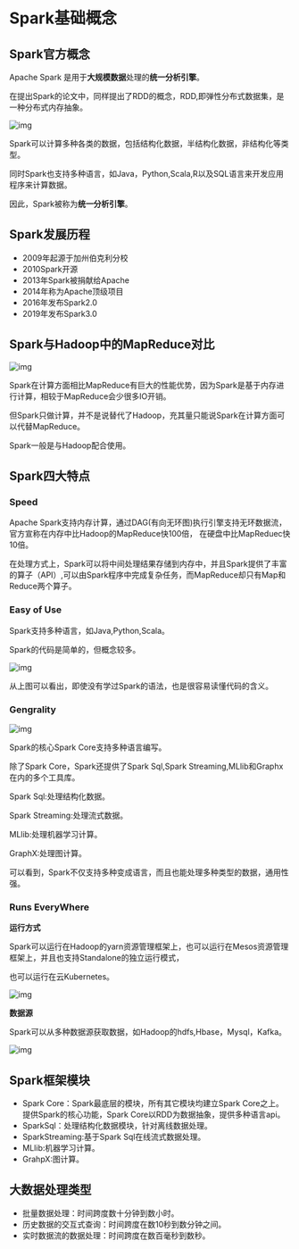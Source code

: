 # Spark基础概念

## Spark官方概念

Apache Spark 是用于**大规模数据**处理的**统一分析引擎**。

在提出Spark的论文中，同样提出了RDD的概念，RDD,即弹性分布式数据集，是一种分布式内存抽象。

![img](http://114.132.222.183:5244/d/HLP/chengxin/spark/1.png)

Spark可以计算多种各类的数据，包括结构化数据，半结构化数据，非结构化等类型。

同时Spark也支持多种语言，如Java，Python,Scala,R以及SQL语言来开发应用程序来计算数据。

因此，Spark被称为**统一分析引擎**。

## Spark发展历程

- 2009年起源于加州伯克利分校
- 2010Spark开源
- 2013年Spark被捐献给Apache
- 2014年称为Apache顶级项目
- 2016年发布Spark2.0
- 2019年发布Spark3.0

## Spark与Hadoop中的MapReduce对比

![img](http://114.132.222.183:5244/d/HLP/chengxin/spark/2.png)

Spark在计算方面相比MapReduce有巨大的性能优势，因为Spark是基于内存进行计算，相较于MapReduce会少很多IO开销。

但Spark只做计算，并不是说替代了Hadoop，充其量只能说Spark在计算方面可以代替MapReduce。

Spark一般是与Hadoop配合使用。

## Spark四大特点

### Speed

Apache Spark支持内存计算，通过DAG(有向无环图)执行引擎支持无环数据流，官方宣称在内存中比Hadoop的MapReduce快100倍，
在硬盘中比MapReduec快10倍。

在处理方式上，Spark可以将中间处理结果存储到内存中，并且Spark提供了丰富的算子（API）,可以由Spark程序中完成复杂任务，而MapReduce却只有Map和Reduce两个算子。

### Easy of Use

Spark支持多种语言，如Java,Python,Scala。

Spark的代码是简单的，但概念较多。

![img](http://114.132.222.183:5244/d/HLP/chengxin/spark/3.png)

从上图可以看出，即使没有学过Spark的语法，也是很容易读懂代码的含义。

### Gengrality

![img](http://114.132.222.183:5244/d/HLP/chengxin/spark/4.png)

Spark的核心Spark Core支持多种语言编写。

除了Spark Core，Spark还提供了Spark Sql,Spark Streaming,MLlib和Graphx在内的多个工具库。

Spark Sql:处理结构化数据。

Spark Streaming:处理流式数据。

MLlib:处理机器学习计算。

GraphX:处理图计算。

可以看到，Spark不仅支持多种变成语言，而且也能处理多种类型的数据，通用性强。

### Runs EveryWhere

**运行方式**

Spark可以运行在Hadoop的yarn资源管理框架上，也可以运行在Mesos资源管理框架上，并且也支持Standalone的独立运行模式，

也可以运行在云Kubernetes。

![img](http://114.132.222.183:5244/d/HLP/chengxin/spark/Spark%E8%BF%90%E8%A1%8C%E6%96%B9%E5%BC%8F.png)

**数据源**

Spark可以从多种数据源获取数据，如Hadoop的hdfs,Hbase，Mysql，Kafka。

![img](http://114.132.222.183:5244/d/HLP/chengxin/spark/Spark%E6%94%AF%E6%8C%81%E6%95%B0%E6%8D%AE%E6%BA%90.png)



## Spark框架模块

- Spark Core：Spark最底层的模块，所有其它模块均建立Spark Core之上。提供Spark的核心功能，Spark Core以RDD为数据抽象，提供多种语言api。
- SparkSql：处理结构化数据模块，针对离线数据处理。
- SparkStreaming:基于Spark Sql在线流式数据处理。
- MLlib:机器学习计算。
- GrahpX:图计算。

## 大数据处理类型

- 批量数据处理：时间跨度数十分钟到数小时。
- 历史数据的交互式查询：时间跨度在数10秒到数分钟之间。
- 实时数据流的数据处理：时间跨度在数百毫秒到数秒。